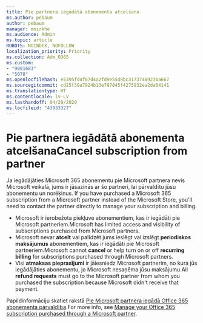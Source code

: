 ```yaml
---
title: Pie partnera iegādātā abonementa atcelšana
ms.author: pebaum
author: pebaum
manager: mnirkhe
ms.audience: Admin
ms.topic: article
ROBOTS: NOINDEX, NOFOLLOW
localization_priority: Priority
ms.collection: Adm_O365
ms.custom:
- "9001683"
- "5078"
ms.openlocfilehash: e5395fd4f87d4a2fd9e55d8bc31737489236a667
ms.sourcegitcommit: cd25f39a7924b13e797845f4275932ea2da64141
ms.translationtype: HT
ms.contentlocale: lv-LV
ms.lasthandoff: 04/29/2020
ms.locfileid: "43933327"
---
```

# <a name="cancel-subscription-from-partner"></a><span data-ttu-id="adea0-102">Pie partnera iegādātā abonementa atcelšana</span><span class="sxs-lookup"><span data-stu-id="adea0-102">Cancel subscription from partner</span></span>

<span data-ttu-id="adea0-103">Ja iegādājāties Microsoft 365 abonementu pie Microsoft partnera nevis Microsoft veikalā, jums ir jāsazinās ar šo partneri, lai pārvaldītu jūsu abonementu un norēķinus. </span><span class="sxs-lookup"><span data-stu-id="adea0-103">If you have purchased a Microsoft 365 subscription from a Microsoft partner instead of the Microsoft Store, you'll need to contact the partner directly to manage your subscription and billing.</span></span>

- <span data-ttu-id="adea0-104">Microsoft ir ierobežota piekļuve abonementiem, kas ir iegādāti pie Microsoft partneriem.</span><span class="sxs-lookup"><span data-stu-id="adea0-104">Microsoft has limited access and visibility of subscriptions purchased from Microsoft partners.</span></span> 
- <span data-ttu-id="adea0-105">Microsoft nevar **atcelt** vai palīdzēt jums ieslēgt vai izslēgt **periodiskos maksājumus** abonementiem, kas ir iegādāti pie Microsoft partneriem.</span><span class="sxs-lookup"><span data-stu-id="adea0-105">Microsoft cannot **cancel** or help turn on or off **recurring billing** for subscriptions purchased through Microsoft partners.</span></span> 
- <span data-ttu-id="adea0-106">Visi **atmaksas pieprasījumi** ir jāiesniedz Microsoft partnerim, no kura jūs iegādājāties abonementu, jo Microsoft nesaņēma jūsu maksājumu.</span><span class="sxs-lookup"><span data-stu-id="adea0-106">All **refund requests** must go to the Microsoft partner from whom you purchased the subscription because Microsoft didn't receive that payment.</span></span> 

<span data-ttu-id="adea0-107">Papildinformāciju skatiet rakstā [Pie Microsoft partnera iegādā Office 365 abonementa pārvaldība](https://support.microsoft.com/help/4230739/microsoft-account-manage-office-365-subscription-from-third-party).</span><span class="sxs-lookup"><span data-stu-id="adea0-107">For more info, see [Manage your Office 365 subscription purchased through a Microsoft partner](https://support.microsoft.com/help/4230739/microsoft-account-manage-office-365-subscription-from-third-party).</span></span> 
